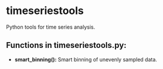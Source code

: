 # timeseriestools
Python tools for time series analysis.

## Functions in timeseriestools.py:

* **smart_binning():** Smart binning of unevenly sampled data.
